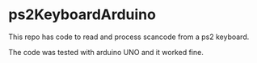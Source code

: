 # ps2KeyboardArduino
This repo has code to read and process scancode from a ps2 keyboard.

The code was tested with arduino UNO and it worked fine.
